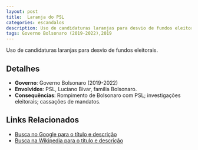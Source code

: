 ```yaml
---
layout: post
title:  Laranja do PSL
categories: escandalos
description: Uso de candidaturas laranjas para desvio de fundos eleitorais.
tags: Governo Bolsonaro (2019-2022),2019
---
```


Uso de candidaturas laranjas para desvio de fundos eleitorais.

## Detalhes
- **Governo**: Governo Bolsonaro (2019-2022)
- **Envolvidos**: PSL, Luciano Bivar, família Bolsonaro.
- **Consequências**: Rompimento de Bolsonaro com PSL; investigações eleitorais; cassações de mandatos.

## Links Relacionados
- [Busca no Google para o título e descrição](https://www.google.com/search?q=Laranja%20do%20PSL%20Uso%20de%20candidaturas%20laranjas%20para%20desvio%20de%20fundos%20eleitorais.%20Governo%20Bolsonaro%20%282019-2022%29)
- [Busca na Wikipedia para o título e descrição](https://en.wikipedia.org/w/index.php?search=Laranja%20do%20PSL%20Uso%20de%20candidaturas%20laranjas%20para%20desvio%20de%20fundos%20eleitorais.%20Governo%20Bolsonaro%20%282019-2022%29)

